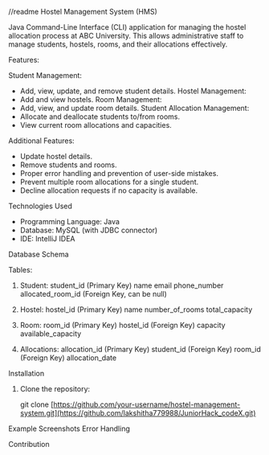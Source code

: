 //readme 
 Hostel Management System (HMS)

 Java Command-Line Interface (CLI) application for managing the hostel allocation process at ABC University. This  allows administrative staff to manage students, hostels, rooms, and their allocations effectively.

Features:

Student Management:
  - Add, view, update, and remove student details.
Hostel Management:
  - Add and view hostels.
Room Management:
  - Add, view, and update room details.
Student Allocation Management:
  - Allocate and deallocate students to/from rooms.
  - View current room allocations and capacities.

 Additional Features:
- Update hostel details.
- Remove students and rooms.
- Proper error handling and prevention of user-side mistakes.
- Prevent multiple room allocations for a single student.
- Decline allocation requests if no capacity is available.


Technologies Used
- Programming Language: Java
- Database: MySQL (with JDBC connector)
- IDE: IntelliJ IDEA 



 Database Schema

Tables:
1. Student: 
   student_id (Primary Key)
   name
   email
   phone_number
   allocated_room_id (Foreign Key, can be null)

2. Hostel: 
   hostel_id (Primary Key)
   name
   number_of_rooms
   total_capacity

3. Room:
   room_id (Primary Key)
   hostel_id (Foreign Key)
   capacity
   available_capacity

4. Allocations:
   allocation_id (Primary Key)
   student_id (Foreign Key)
   room_id (Foreign Key)
   allocation_date



Installation

1. Clone the repository:
   
   git clone [https://github.com/your-username/hostel-management-system.git](https://github.com/lakshitha779988/JuniorHack_codeX.git)


Example Screenshots
Error Handling


Contribution


  

